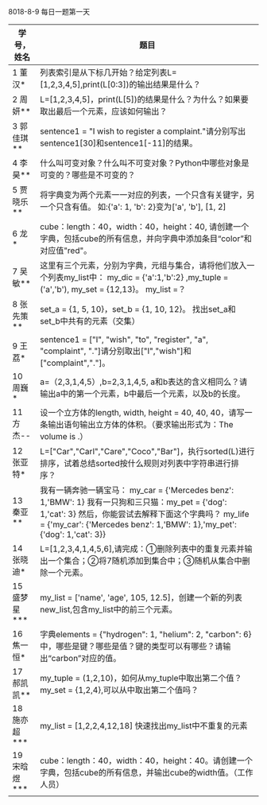 8018-8-9 每日一题第一天

| 学号，姓名 | 题目 |
| ---------- | ---- |
| 1 董汉* | 列表索引是从下标几开始？给定列表L=[1,2,3,4,5],print(L[0:3])的输出结果是什么？ |
| 2 周妍**     | L=[1,2,3,4,5]，print(L[5])的结果是什么？为什么？如果要取出最后一个元素，应该如何输出？ |
| 3 郭佳琪**  | sentence1 = "I wish to register a complaint."请分别写出sentence1[30]和sentence1[-11]的结果。 |
| 4 李昊**  | 什么叫可变对象？什么叫不可变对象？Python中哪些对象是可变的？哪些是不可变的？ |
| 5 贾晓乐**  | 将字典变为两个元素一一对应的列表，一个只含有关键字，另一个只含有值。 如:{'a': 1, 'b': 2}变为['a', 'b'], [1, 2] |
| 6 龙*        | cube：length：40，width：40，height：40, 请创建一个字典，包括cube的所有信息，并向字典中添加条目“color”和对应值"red"。 |
| 7 吴敏**      | 这里有三个元素，分别为字典，元组与集合，请将他们放入一个列表my_list中： my_dic = {'a':1,'b':2} ,my_tuple = ('a','b'), my_set = {12,13}。 my_list =？ |
| 8 张先策**        | set_a = {1, 5, 10}，set_b = {1, 10, 12}。  找出set_a和set_b中共有的元素（交集） |
| 9 王荔*       | sentence1 = ["I", "wish", "to", "register", "a", "complaint", "."]请分别取出["I","wish"]和["complaint","."]。 |
| 10 周巍*       | a=（2,3,1,4,5）,b=2,3,1,4,5, a和b表达的含义相同么？请输出a中的第一个元素，b中最后一个元素，以及b的长度。 |
| 11 方杰--     | 设一个立方体的length, width, height = 40, 40, 40，请写一条输出语句输出立方体的体积。（要求输出形式为：The volume is  .） |
| 12 张亚特*    | L=["Car","Carl","Care","Coco","Bar"]，执行sorted(L)进行排序，试着总结sorted按什么规则对列表中字符串进行排序？ |
| 13 秦亚**    | 我有一辆奔驰一辆宝马： my_car = {'Mercedes benz': 1,'BMW': 1}   我有一只狗和三只猫：my_pet = {'dog': 1,'cat': 3}  然后，你能尝试去解释下面这个字典吗？ my_life = {'my_car': {'Mercedes benz': 1,'BMW': 1},'my_pet':{'dog': 1,'cat': 3}} |
| 14 张晓迪*  | L=[1,2,3,4,1,4,5,6],请完成：①删除列表中的重复元素并输出一个集合；②将7随机添加到集合中；③随机从集合中删除一个元素。 |
| 15 盛梦星*** | my_list = ['name', 'age', 105, 12.5]，创建一个新的列表 new_list,包含my_list中的前三个元素。 |
| 16 焦一恒* | 字典elements = {"hydrogen": 1, "helium": 2, "carbon": 6}中，哪些是键？哪些是值？键的类型可以有哪些？请输出“carbon”对应的值。 |
| 17 郝凯凯** | my_tuple = (1,2,10)，如何从my_tuple中取出第二个值？   my_set = {1,2,4},可以从中取出第二个值吗？ |
| 18 施亦超*** | my_list = [1,2,2,4,12,18]    快速找出my_list中不重复的元素 |
| 19 宋晗煜*** | cube：length：40，width：40，height：40。请创建一个字典，包括cube的所有信息，并输出cube的width值。（工作人员） |
